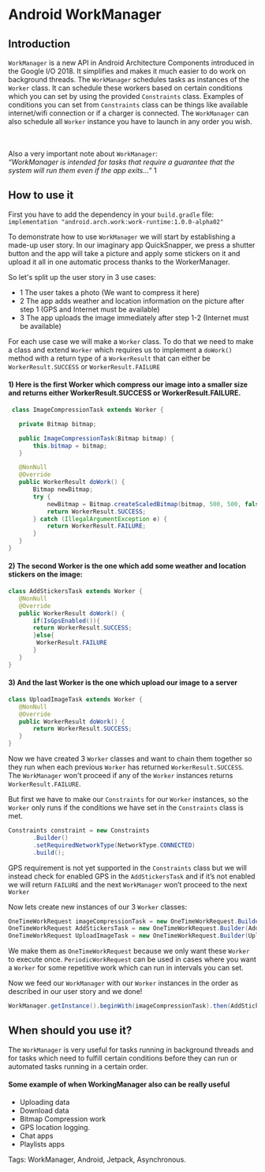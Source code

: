 # Android WorkManager

## Introduction

`WorkManager` is a new API in Android Architecture Components introduced in the Google I/O 2018. It simplifies and makes it much easier to do work on background threads. The `WorkManager` schedules tasks as instances of the `Worker` class. It can schedule these workers based on certain conditions which you can set by using the provided `Constraints` class. Examples of conditions you can set from `Constraints` class can be things like available internet/wifi connection or if a charger is connected. The `WorkManager` can also schedule all `Worker` instance you have to launch in any order you wish.

</br> </br>Also a very important note about `WorkManager`: </br> *“WorkManager is intended for tasks that require a guarantee that the system will run them even if the app exits...”* 1


## How to use it

First you have to add the dependency in your `build.gradle` file: </br>
`implementation "android.arch.work:work-runtime:1.0.0-alpha02"`

To demonstrate how to use `WorkManager` we will start by establishing a made-up user story.
In our imaginary app QuickSnapper, we press a shutter button and the app will take a picture and apply some stickers on it and upload it all in one automatic process thanks to the WorkerManager.

So let's split up the user story in 3 use cases:

- 1 The user takes a photo (We want to compress it here) 
- 2 The app adds weather and location information on the picture after step 1 (GPS and Internet must be available)
- 3 The app uploads the image immediately after step 1-2  (Internet must be available) 


For each use case we will make a `Worker` class. To do that we need to make a class and extend `Worker` which requires us to implement a `doWork()` method with a return type of a `WorkerResult` that can either be `WorkerResult.SUCCESS` or `WorkerResult.FAILURE`

#### 1) Here is the first Worker which compress our image into a smaller size and returns either WorkerResult.SUCCESS or WorkerResult.FAILURE. 

```java
 class ImageCompressionTask extends Worker {

   private Bitmap bitmap;

   public ImageCompressionTask(Bitmap bitmap) {
       this.bitmap = bitmap;
   }

   @NonNull
   @Override
   public WorkerResult doWork() {
       Bitmap newBitmap;
       try {
           newBitmap = Bitmap.createScaledBitmap(bitmap, 500, 500, false);
           return WorkerResult.SUCCESS;
       } catch (IllegalArgumentException e) {
           return WorkerResult.FAILURE;
       }
   }
}
```


#### 2) The second Worker is the one which add some weather and location stickers on the image:
```java
class AddStickersTask extends Worker {
   @NonNull
   @Override
   public WorkerResult doWork() {
       if(IsGpsEnabled()){
       return WorkerResult.SUCCESS;
       }else{
        WorkerResult.FAILURE
       }
   }
}
```


#### 3) And the last Worker is the one which upload our image to a server
```java
class UploadImageTask extends Worker {
   @NonNull
   @Override
   public WorkerResult doWork() {
       return WorkerResult.SUCCESS;
   }
}
```


Now we have created 3 `Worker` classes and want to chain them together so they run when each previous `Worker` has returned `WorkerResult.SUCCESS`. The `WorkManager` won't proceed if any of the `Worker` instances returns `WorkerResult.FAILURE`.

But first we have to make our `Constraints` for our `Worker` instances, so the `Worker` only runs if the conditions we have set in the `Constraints` class is met. 

```java
Constraints constraint = new Constraints
       .Builder()
       .setRequiredNetworkType(NetworkType.CONNECTED)
       .build();
```


GPS requirement is not yet supported in the `Constraints` class but we will instead check for enabled GPS in the `AddStickersTask` and if it’s not enabled we will return `FAILURE` and the next `WorkManager` won’t proceed to the next `Worker`

Now lets create new instances of our 3 `Worker` classes: 

```java
OneTimeWorkRequest imageCompressionTask = new OneTimeWorkRequest.Builder(ImageCompressionTask.class).build();
OneTimeWorkRequest AddStickersTask = new OneTimeWorkRequest.Builder(AddStickersTask.class).setConstraints(constraint).build();
OneTimeWorkRequest UploadImageTask = new OneTimeWorkRequest.Builder(UploadImageTask.class).setConstraints(constraint).build();
```

We make them as `OneTimeWorkRequest` because we only want these `Worker` to execute once. `PeriodicWorkRequest` can be used in cases where you want a `Worker` for some repetitive work which can run in intervals you can set.

Now we feed our `WorkManager` with our `Worker` instances in the order as described in our user story and we done!

```java
WorkManager.getInstance().beginWith(imageCompressionTask).then(AddStickersTask).then(UploadImageTask).enqueue();
```

## When should you use it?
The `WorkManager` is very useful for tasks running in background threads and for tasks which need to fulfill certain conditions before they can run or automated tasks running in a certain order.

#### Some example of when WorkingManager also can be really useful

- Uploading data
- Download data
- Bitmap Compression work
- GPS location logging.
- Chat apps
- Playlists apps 


Tags: WorkManager, Android, Jetpack, Asynchronous.
